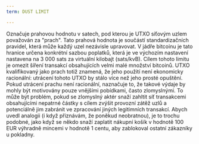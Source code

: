 ```yaml
---
term: DUST LIMIT

---
```

Označuje prahovou hodnotu v satech, pod kterou je UTXO síťovým uzlem považován za "prach". Tato prahová hodnota je součástí standardizačních pravidel, která může každý uzel nezávisle upravovat. V jádře bitcoinu je tato hranice určena konkrétní sazbou poplatků, která je ve výchozím nastavení nastavena na 3 000 sats za virtuální kilobajt (sats/kvB). Cílem tohoto limitu je omezit šíření transakcí obsahujících velmi malé množství bitcoinů. UTXO kvalifikovaný jako prach totiž znamená, že jeho použití není ekonomicky racionální: utrácení tohoto UTXO by stálo více než jeho prosté opuštění. Pokud utrácení prachu není racionální, naznačuje to, že takové výdaje by mohly být motivovány pouze vnějšími pobídkami, často zlomyslnými. To může být problém, pokud se zlomyslný aktér snaží zahltit síť transakcemi obsahujícími nepatrné částky s cílem zvýšit provozní zátěž uzlů a potenciálně jim zabránit ve zpracování jiných legitimních transakcí. Abych uvedl analogii (i když přiznávám, že poněkud neobratnou), je to trochu podobné, jako když se někdo snaží zaplatit nákupní košík v hodnotě 100 EUR výhradně mincemi v hodnotě 1 centu, aby zablokoval ostatní zákazníky u pokladny.